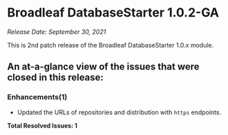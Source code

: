 # Broadleaf DatabaseStarter 1.0.2-GA

_Release Date: September 30, 2021_

This is 2nd patch release of the Broadleaf DatabaseStarter 1.0.x module.

## An at-a-glance view of the issues that were closed in this release:

### Enhancements(1)
- Updated the URLs of repositories and distribution with `https` endpoints.


**Total Resolved Issues: 1**
